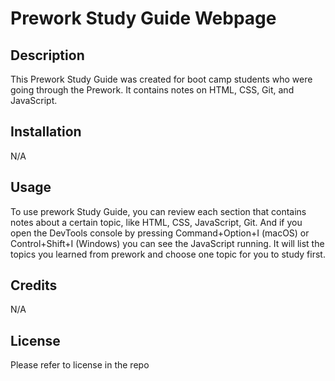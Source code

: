 # Prework Study Guide Webpage

## Description

This Prework Study Guide was created for boot camp students who were going through the Prework. It contains notes on HTML, CSS, Git, and JavaScript.

## Installation

N/A

## Usage

To use prework Study Guide, you can review each section that contains notes about a certain topic, like HTML, CSS, JavaScript, Git. And if you open the DevTools console by pressing Command+Option+I (macOS) or Control+Shift+I (Windows) you can see the JavaScript running. It will list the topics you learned from prework and choose one topic for you to study first. 

## Credits

N/A

## License

Please refer to license in the repo


